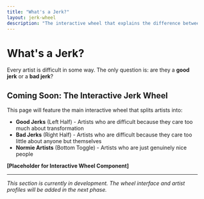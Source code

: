 ```yaml
---
title: "What's a Jerk?"
layout: jerk-wheel
description: "The interactive wheel that explains the difference between productive and destructive artistic behavior"
---
```


# What's a Jerk?

Every artist is difficult in some way. The only question is: are they a **good jerk** or a **bad jerk**?

## Coming Soon: The Interactive Jerk Wheel

This page will feature the main interactive wheel that splits artists into:

- **Good Jerks** (Left Half) - Artists who are difficult because they care too much about transformation
- **Bad Jerks** (Right Half) - Artists who are difficult because they care too little about anyone but themselves  
- **Normie Artists** (Bottom Toggle) - Artists who are just genuinely nice people

**[Placeholder for Interactive Wheel Component]**

---

*This section is currently in development. The wheel interface and artist profiles will be added in the next phase.*

